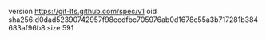 version https://git-lfs.github.com/spec/v1
oid sha256:d0dad52390742957f98ecdfbc705976ab0d1678c55a3b717281b384683af96b8
size 591

